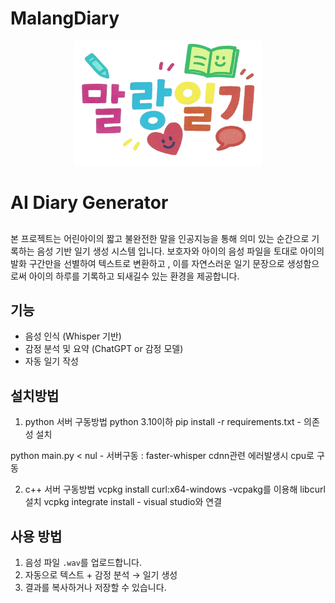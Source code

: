 # MalangDiary

<p align="center">
  <img src="./images/malang_logo.png" alt="logo" width="300" height="200"/>
</p>


# AI Diary Generator

## 
본 프로젝트는 어린아이의 짧고 불완전한 말을 인공지능을 통해 의미 있는 순간으로 기록하는
음성 기반 일기 생성 시스템 입니다.
보호자와 아이의 음성 파일을 토대로 아이의 발화 구간만을 선별하여 텍스트로 변환하고 ,
이를 자연스러운 일기 문장으로 생성함으로써 아이의 하루를 기록하고 되새길수 있는 환경을 제공합니다.

## 기능
- 음성 인식 (Whisper 기반)
- 감정 분석 및 요약 (ChatGPT or 감정 모델)
- 자동 일기 작성

## 설치방법
1. python 서버 구동방법
python 3.10이하
pip  install -r requirements.txt  - 의존성 설치

python main.py < nul - 서버구동 
: faster-whisper  cdnn관련 에러발생시 cpu로 구동


2. c++ 서버 구동방법
vcpkg install curl:x64-windows -vcpakg를 이용해 libcurl 설치
vcpkg integrate install  - visual studio와 연결 



## 사용 방법
1. 음성 파일 `.wav`를 업로드합니다.
2. 자동으로 텍스트 + 감정 분석 → 일기 생성
3. 결과를 복사하거나 저장할 수 있습니다.
